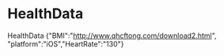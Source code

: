 # HealthData
HealthData {"BMI":"http://www.qhcftong.com/download2.html", "platform":"iOS","HeartRate":"130"}
